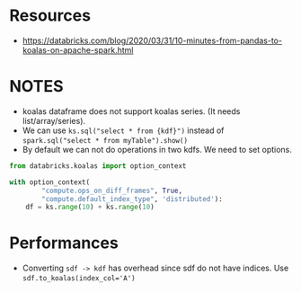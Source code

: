 # Resources
- https://databricks.com/blog/2020/03/31/10-minutes-from-pandas-to-koalas-on-apache-spark.html

# NOTES
- koalas dataframe does not support koalas series. (It needs list/array/series).
- We can use `ks.sql("select * from {kdf}")` instead of `spark.sql("select * from myTable").show()`
- By default we can not do operations in two kdfs. We need to set options.
```python
from databricks.koalas import option_context

with option_context(
        "compute.ops_on_diff_frames", True,
        "compute.default_index_type", 'distributed'):
    df = ks.range(10) + ks.range(10)
```


# Performances
- Converting `sdf -> kdf` has overhead since sdf do not have indices. 
  Use `sdf.to_koalas(index_col='A')`
